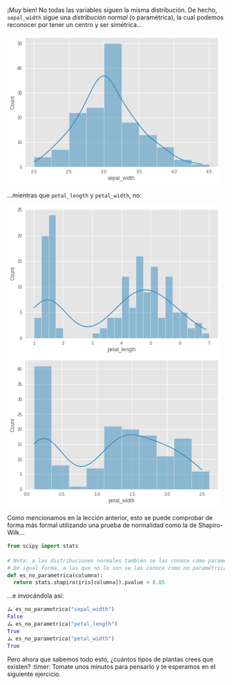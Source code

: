 ¡Muy bien! No todas las variables siguen la misma distribución. De hecho, `sepal_width` sigue una _distribución normal_ (o paramétrica), la cual podemos reconocer por tener un centro y ser simétrica... 

<img src="https://raw.githubusercontent.com/MumukiProject/mumuki-guia-python3-clustering/master/assets/sepal_with_hist_1672522430362.png" alt="sepal_with_hist_1672522430362.png" width="auto" height="auto">

...mientras que `petal_length` y `petal_width`, no:

<img src="https://raw.githubusercontent.com/MumukiProject/mumuki-guia-python3-clustering/master/assets/petal_length_hist_1672522445222.png" alt="petal_length_hist_1672522445222.png" width="auto" height="auto">

<img src="https://raw.githubusercontent.com/MumukiProject/mumuki-guia-python3-clustering/master/assets/petal_width_hist_1672522456715.png" alt="petal_width_hist_1672522456715.png" width="auto" height="auto">

Como mencionamos en la lección anterior, esto se puede comprobar de forma más formal utilizando una prueba de normalidad como la de Shapiro-Wilk...

```python
from scipy import stats

# Nota: a las distribuciones normales también se las conoce como paramétricas.
# De igual forma, a las que no lo son se las conoce como no paramétricas
def es_no_parametrica(columna):
  return stats.shapiro(iris[columna]).pvalue < 0.05
```
...e invocándola así:

```python
ム es_no_parametrica("sepal_width")
False
ム es_no_parametrica("petal_length")
True
ム es_no_parametrica("petal_width")
True
```

Pero ahora que sabemos todo esto, ¿cuántos tipos de plantas crees que existen? :timer: Tomate unos minutos para pensarlo y te esperamos en el siguiente ejercicio. 


